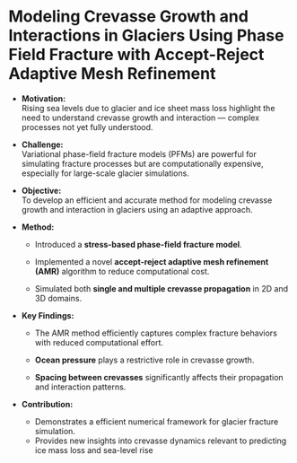 # Modeling Crevasse Growth and Interactions in Glaciers Using Phase Field Fracture with Accept-Reject Adaptive Mesh Refinement
- **Motivation:**  
    Rising sea levels due to glacier and ice sheet mass loss highlight the need to understand crevasse growth and interaction — complex processes not yet fully understood.
    
- **Challenge:**  
    Variational phase-field fracture models (PFMs) are powerful for simulating fracture processes but are computationally expensive, especially for large-scale glacier simulations.
    
- **Objective:**  
    To develop an efficient and accurate method for modeling crevasse growth and interaction in glaciers using an adaptive approach.
    
- **Method:**
    
    - Introduced a **stress-based phase-field fracture model**.
        
    - Implemented a novel **accept-reject adaptive mesh refinement (AMR)** algorithm to reduce computational cost.
        
    - Simulated both **single and multiple crevasse propagation** in 2D and 3D domains.
        
- **Key Findings:**
    
    - The AMR method efficiently captures complex fracture behaviors with reduced computational effort.
        
    - **Ocean pressure** plays a restrictive role in crevasse growth.
        
    - **Spacing between crevasses** significantly affects their propagation and interaction patterns.
        
- **Contribution:**
    
    - Demonstrates a   efficient numerical framework for glacier fracture simulation.
    - Provides new insights into crevasse dynamics relevant to predicting ice mass loss and sea-level rise
    
